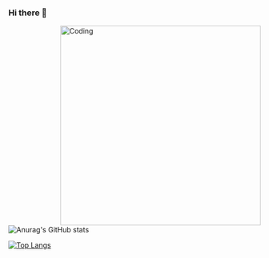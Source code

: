 ### Hi there 👋

<img align="right" alt="Coding" width="400" src="https://encrypted-tbn0.gstatic.com/images?q=tbn:ANd9GcRHwedQmJpdpr3eHNiBJSM_A_i6Mgxa7k_crg&usqp=CAU">

![Anurag's GitHub stats](https://github-readme-stats.vercel.app/api?username=Pedrao6924&show_icons=true&theme=radical)

[![Top Langs](https://github-readme-stats.vercel.app/api/top-langs/?username=Pedrao6924&layout=compact)](https://github.com/anuraghazra/github-readme-stats)
<!--
**Pedrao6924/Pedrao6924** is a ✨ _special_ ✨ repository because its `README.md` (this file) appears on your GitHub profile.

Here are some ideas to get you started:

- 🔭 I’m currently working on ... Games
- 🌱 I’m currently learning ...
- 👯 I’m looking to collaborate on ...
- 🤔 I’m looking for help with ...
- 💬 Ask me about ...
- 📫 How to reach me: ...
- 😄 Pronouns: ...
- ⚡ Fun fact: ...
-->
